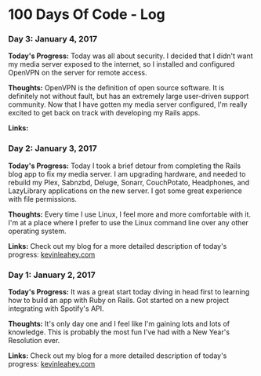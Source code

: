# 100 Days Of Code - Log

<!-- Comment this out

### Day 0: February 30, 2016 (Example 1)
##### (delete me or comment me out)

**Today's Progress**: Fixed CSS, worked on canvas functionality for the app.

**Thoughts:** I really struggled with CSS, but, overall, I feel like I am slowly getting better at it. Canvas is still new for me, but I managed to figure out some basic functionality.

**Link to work:** [Calculator App](http://www.example.com)

### Day 0: February 30, 2016 (Example 2)
##### (delete me or comment me out)

**Today's Progress**: Fixed CSS, worked on canvas functionality for the app.

**Thoughts**: I really struggled with CSS, but, overall, I feel like I am slowly getting better at it. Canvas is still new for me, but I managed to figure out some basic functionality.

**Link(s) to work**: [Calculator App](http://www.example.com)


### Day 1: June 27, Monday

**Today's Progress**: I've gone through many exercises on FreeCodeCamp.

**Thoughts** I've recently started coding, and it's a great feeling when I finally solve an algorithm challenge after a lot of attempts and hours spent.

**Link(s) to work**
1. [Find the Longest Word in a String](https://www.freecodecamp.com/challenges/find-the-longest-word-in-a-string)
2. [Title Case a Sentence](https://www.freecodecamp.com/challenges/title-case-a-sentence)

-->
### Day 3:  January 4, 2017

**Today's Progress:** Today was all about security.  I decided that I didn't want my media server exposed to the internet, so I installed and configured OpenVPN on the server for remote access.

**Thoughts:** OpenVPN is the definition of open source software.  It is definitely not without fault, but has an extremely large user-driven support community.  Now that I have gotten my media server configured, I'm really excited to get back on track with developing my Rails apps.

**Links:**

### Day 2:  January 3, 2017

**Today's Progress:** Today I took a brief detour from completing the Rails blog app to fix my media server.  I am upgrading hardware, and needed to rebuild my Plex, Sabnzbd, Deluge, Sonarr, CouchPotato, Headphones, and LazyLibrary applications on the new server. I got some great experience with file permissions.

**Thoughts:** Every time I use Linux, I feel more and more comfortable with it. I'm at a place where I prefer to use the Linux command line over any other operating system.

**Links:** Check out my blog for a more detailed description of today's progress:  [kevinleahey.com](http://www.kevinleahey.com/100daysofcode-getting-started/)

### Day 1:  January 2, 2017

**Today's Progress:** It was a great start today diving in head first to learning how to build an app with Ruby on Rails.  Got started on a new project integrating with Spotify's API.

**Thoughts:** It's only day one and I feel like I'm gaining lots and lots of knowledge.  This is probably the most fun I've had with a New Year's Resolution ever.

**Links:** Check out my blog for a more detailed description of today's progress:  [kevinleahey.com](http://www.kevinleahey.com/100daysofcode-getting-started/)
